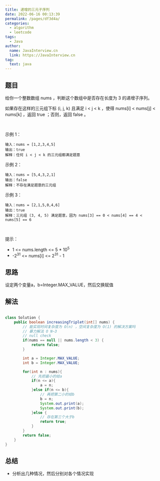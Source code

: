 ```yaml
---
title: 递增的三元子序列
date: 2022-06-16 00:13:39
permalink: /pages/df3d4a/
categories: 
  - algorithm
  - leetcode
tags: 
  - Java
author: 
  name: JavaInterview.cn
  link: https://JavaInterview.cn
tag: 
  text: java
---
```



## 题目

给你一个整数数组 nums ，判断这个数组中是否存在长度为 3 的递增子序列。

如果存在这样的三元组下标 (i, j, k) 且满足 i < j < k ，使得 nums[i] < nums[j] < nums[k] ，返回 true ；否则，返回 false 。

 

示例 1：

    输入：nums = [1,2,3,4,5]
    输出：true
    解释：任何 i < j < k 的三元组都满足题意
示例 2：

    输入：nums = [5,4,3,2,1]
    输出：false
    解释：不存在满足题意的三元组
示例 3：

    输入：nums = [2,1,5,0,4,6]
    输出：true
    解释：三元组 (3, 4, 5) 满足题意，因为 nums[3] == 0 < nums[4] == 4 < nums[5] == 6
 

提示：

- 1 <= nums.length <= 5 * 10<sup>5</sup>
- -2<sup>31</sup> <= nums[i] <= 2<sup>31</sup> - 1




## 思路

设定两个变量a，b=Integer.MAX_VALUE，然后交换赋值

## 解法
```java

class Solution {
    public boolean increasingTriplet(int[] nums) {
        // 能实现时间复杂度为 O(n) ，空间复杂度为 O(1) 的解决方案吗
        // 暴力解法 O N~3
        // null check
        if(nums == null || nums.length < 3) {
            return false;
        }

        int a = Integer.MAX_VALUE;
        int b = Integer.MAX_VALUE;

        for(int n : nums){
            // 先把最小的给a
            if(n <= a){
                a = n;
            }else if(n <= b){
                // 再把第二小的给b
                b = n;
                System.out.print(a);
                System.out.print(b);
            }else {
                // 存在第三个大于b
                return true;
            }
        }
        return false;
    }
}
```

## 总结

- 分析出几种情况，然后分别对各个情况实现 
